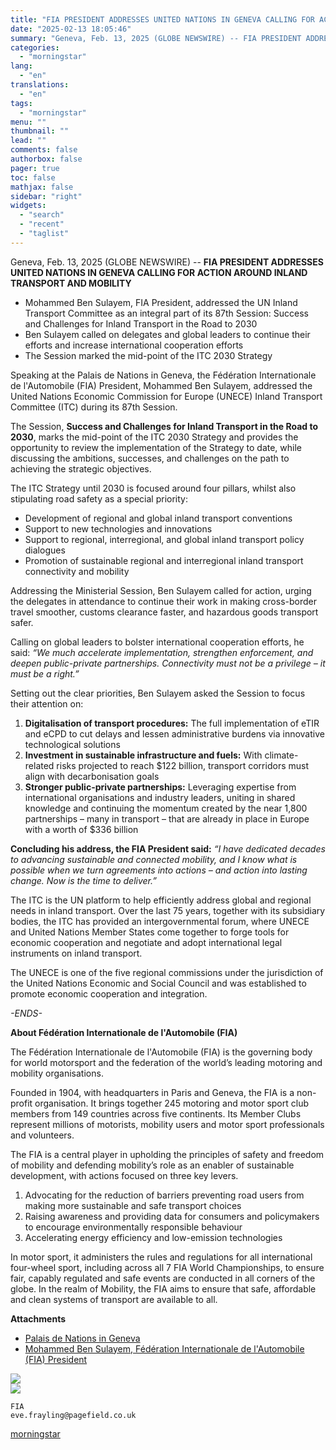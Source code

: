 ```yaml
---
title: "FIA PRESIDENT ADDRESSES UNITED NATIONS IN GENEVA CALLING FOR ACTION AROUND INLAND TRANSPORT AND MOBILITY"
date: "2025-02-13 18:05:46"
summary: "Geneva, Feb. 13, 2025 (GLOBE NEWSWIRE) -- FIA PRESIDENT ADDRESSES UNITED NATIONS IN GENEVA CALLING FOR ACTION AROUND INLAND TRANSPORT AND MOBILITY Mohammed Ben Sulayem, FIA President, addressed the UN Inland Transport Committee as an integral part of its 87th Session: Success and Challenges for Inland Transport in the Road..."
categories:
  - "morningstar"
lang:
  - "en"
translations:
  - "en"
tags:
  - "morningstar"
menu: ""
thumbnail: ""
lead: ""
comments: false
authorbox: false
pager: true
toc: false
mathjax: false
sidebar: "right"
widgets:
  - "search"
  - "recent"
  - "taglist"
---
```


Geneva, Feb. 13, 2025 (GLOBE NEWSWIRE) -- **FIA PRESIDENT ADDRESSES UNITED NATIONS IN GENEVA CALLING FOR ACTION AROUND INLAND TRANSPORT AND MOBILITY**

* Mohammed Ben Sulayem, FIA President, addressed the UN Inland Transport Committee as an integral part of its 87th Session: Success and Challenges for Inland Transport in the Road to 2030
* Ben Sulayem called on delegates and global leaders to continue their efforts and increase international cooperation efforts
* The Session marked the mid-point of the ITC 2030 Strategy

Speaking at the Palais de Nations in Geneva, the Fédération Internationale de l'Automobile (FIA) President, Mohammed Ben Sulayem, addressed the United Nations Economic Commission for Europe (UNECE) Inland Transport Committee (ITC) during its 87th Session.

The Session, **Success and Challenges for Inland Transport in the Road to 2030**, marks the mid-point of the ITC 2030 Strategy and provides the opportunity to review the implementation of the Strategy to date, while discussing the ambitions, successes, and challenges on the path to achieving the strategic objectives.

The ITC Strategy until 2030 is focused around four pillars, whilst also stipulating road safety as a special priority:

* Development of regional and global inland transport conventions
* Support to new technologies and innovations
* Support to regional, interregional, and global inland transport policy dialogues
* Promotion of sustainable regional and interregional inland transport connectivity and mobility

Addressing the Ministerial Session, Ben Sulayem called for action, urging the delegates in attendance to continue their work in making cross-border travel smoother, customs clearance faster, and hazardous goods transport safer.

Calling on global leaders to bolster international cooperation efforts, he said: *“We much accelerate implementation, strengthen enforcement, and deepen public-private partnerships. Connectivity must not be a privilege – it must be a right.”*

Setting out the clear priorities, Ben Sulayem asked the Session to focus their attention on:

1. **Digitalisation of transport procedures:** The full implementation of eTIR and eCPD to cut delays and lessen administrative burdens via innovative technological solutions
2. **Investment in sustainable infrastructure and fuels:** With climate-related risks projected to reach $122 billion, transport corridors must align with decarbonisation goals
3. **Stronger public-private partnerships:** Leveraging expertise from international organisations and industry leaders, uniting in shared knowledge and continuing the momentum created by the near 1,800 partnerships – many in transport – that are already in place in Europe with a worth of $336 billion

**Concluding his address, the FIA President said:** *“I have dedicated decades to advancing sustainable and connected mobility, and I know what is possible when we turn agreements into actions – and action into lasting change. Now is the time to deliver.”*

The ITC is the UN platform to help efficiently address global and regional needs in inland transport. Over the last 75 years, together with its subsidiary bodies, the ITC has provided an intergovernmental forum, where UNECE and United Nations Member States come together to forge tools for economic cooperation and negotiate and adopt international legal instruments on inland transport.

The UNECE is one of the five regional commissions under the jurisdiction of the United Nations Economic and Social Council and was established to promote economic cooperation and integration.

*-ENDS-*

**About Fédération Internationale de l'Automobile (FIA)**

The Fédération Internationale de l'Automobile (FIA) is the governing body for world motorsport and the federation of the world’s leading motoring and mobility organisations.

Founded in 1904, with headquarters in Paris and Geneva, the FIA is a non-profit organisation. It brings together 245 motoring and motor sport club members from 149 countries across five continents. Its Member Clubs represent millions of motorists, mobility users and motor sport professionals and volunteers.

The FIA is a central player in upholding the principles of safety and freedom of mobility and defending mobility’s role as an enabler of sustainable development, with actions focused on three key levers.

1. Advocating for the reduction of barriers preventing road users from making more sustainable and safe transport choices
2. Raising awareness and providing data for consumers and policymakers to encourage environmentally responsible behaviour
3. Accelerating energy efficiency and low-emission technologies

In motor sport, it administers the rules and regulations for all international four-wheel sport, including across all 7 FIA World Championships, to ensure fair, capably regulated and safe events are conducted in all corners of the globe. In the realm of Mobility, the FIA aims to ensure that safe, affordable and clean systems of transport are available to all.

**Attachments**

* [Palais de Nations in Geneva](https://ml.globenewswire.com/Resource/Download/53979951-90a3-4cad-9695-3c8a7738a1e0)
* [Mohammed Ben Sulayem, Fédération Internationale de l'Automobile (FIA) President](https://ml.globenewswire.com/Resource/Download/0e0579cb-5d46-4608-b1d7-ba3abdaa74d6)

 ![](https://www.globenewswire.com/newsroom/ti?nf=OTM1NzkyOCM2NzQ5NzMyIzUwMDEzMjY1NQ==)   
 ![](https://ml.globenewswire.com/media/MTAwMWE2ODgtOGIxMi00MDgzLWE5ZDQtNDE5NDY4MmVmYzgyLTUwMDEzMjY1NQ==/tiny/FIA.png)
```
FIA
eve.frayling@pagefield.co.uk

```

[morningstar](https://www.morningstar.com/news/globe-newswire/9357928/fia-president-addresses-united-nations-in-geneva-calling-for-action-around-inland-transport-and-mobility)
